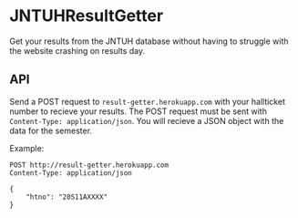 # JNTUHResultGetter

Get your results from the JNTUH database without having to struggle with the website crashing on results day.

## API
Send a POST request to `result-getter.herokuapp.com` with your hallticket number to recieve your results.
The POST request must be sent with `Content-Type: application/json`. You will recieve a JSON object with the data for the semester.

Example:
```
POST http://result-getter.herokuapp.com
Content-Type: application/json

{
    "htno": "20S11AXXXX"
}
```
